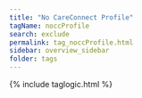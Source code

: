 ```yaml
---
title: "No CareConnect Profile"
tagName: noccProfile
search: exclude
permalink: tag_noccProfile.html
sidebar: overview_sidebar
folder: tags
---
```

{% include taglogic.html %}
